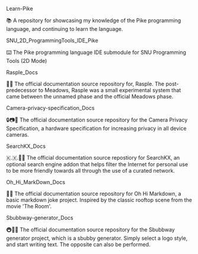 
Learn-Pike

📚️ A repository for showcasing my knowledge of the Pike programming language, and continuing to learn the language. 

SNU_2D_ProgrammingTools_IDE_Pike

⌨️ The Pike programming language IDE submodule for SNU Programming Tools (2D Mode)

Rasple_Docs

🍓️📖️ The official documentation source repository for, Rasple. The post-predecessor to Meadows, Rasple was a small experimental system that came between the unnamed phase and the official Meadows phase. 

Camera-privacy-specification_Docs

🔒️📷️📖️ The official documentation source repository for the Camera Privacy Specification, a hardware specification for increasing privacy in all device cameras. 

SearchKX_Docs

🇰.🇽.🔎️📖️ The official documentation source repostiory for SearchKX, an optional search engine addon that helps filter the Internet for personal use to be more friendly towards all through the use of a curated network. 

Oh_Hi_MarkDown_Docs

🧱️📖️ The official documentation source repository for Oh Hi Markdown, a basic markdown joke project. Inspired by the classic rooftop scene from the movie 'The Room'. 

Sbubbway-generator_Docs

🚇️🥪️📖️ The official documentation source repository for the Sbubbway generator project, which is a sbubby generator. Simply select a logo style, and start writing text. The opposite can also be performed. 

